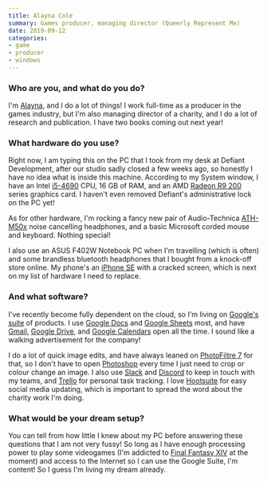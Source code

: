 ```yaml
---
title: Alayna Cole
summary: Games producer, managing director (Queerly Represent Me) 
date: 2019-09-12
categories:
- game
- producer
- windows
---
```


### Who are you, and what do you do?

I'm [Alayna](http://alaynamcole.com/ "Alayna's website."), and I do a lot of things! I work full-time as a producer in the games industry, but I'm also managing director of a charity, and I do a lot of research and publication. I have two books coming out next year!

### What hardware do you use?

Right now, I am typing this on the PC that I took from my desk at Defiant Development, after our studio sadly closed a few weeks ago, so honestly I have no idea what is inside this machine. According to my System window, I have an Intel [i5-4690][core-i5-4690] CPU, 16 GB of RAM, and an AMD [Radeon R9 200][radeon-r9-200] series graphics card. I haven't even removed Defiant's administrative lock on the PC yet!

As for other hardware, I'm rocking a fancy new pair of Audio-Technica [ATH-M50x][] noise cancelling headphones, and a basic Microsoft corded mouse and keyboard. Nothing special!

I also use an ASUS F402W Notebook PC when I'm travelling (which is often) and some brandless bluetooth headphones that I bought from a knock-off store online. My phone's an [iPhone SE][iphone-se] with a cracked screen, which is next on my list of hardware I need to replace.

### And what software?

I've recently become fully dependent on the cloud, so I'm living on [Google's suite][g-suite] of products. I use [Google Docs][google-docs] and [Google Sheets][google-sheets] most, and have [Gmail][], [Google Drive][google-drive], and [Google Calendars][google-calendar] open all the time. I sound like a walking advertisement for the company!

I do a lot of quick image edits, and have always leaned on [PhotoFiltre 7][photofiltre] for that, so I don't have to open [Photoshop][] every time I just need to crop or colour change an image. I also use [Slack][] and [Discord][] to keep in touch with my teams, and [Trello][] for personal task tracking. I love [Hootsuite][] for easy social media updating, which is important to spread the word about the charity work I'm doing.

### What would be your dream setup?

You can tell from how little I knew about my PC before answering these questions that I am not very fussy! So long as I have enough processing power to play some videogames (I'm addicted to [Final Fantasy XIV][final-fantasy-xiv] at the moment) and access to the Internet so I can use the Google Suite, I'm content! So I guess I'm living my dream already.

[ath-m50x]: https://www.audio-technica.com/cms/headphones/99aff89488ddd6b1/index.html "Over-the-ear headphones."
[core-i5-4690]: https://ark.intel.com/content/www/us/en/ark/products/80810/intel-core-i5-4690-processor-6m-cache-up-to-3-90-ghz.html "A computer CPU."
[discord]: https://discordapp.com/ "A voice and text chat service."
[final-fantasy-xiv]: https://en.wikipedia.org/wiki/Final_Fantasy_XIV "A fantasy MMO."
[g-suite]: https://gsuite.google.com/ "A hosted solution for email, calendaring and more."
[gmail]: https://mail.google.com/mail/ "Web-based email."
[google-calendar]: https://en.wikipedia.org/wiki/Google_Calendar "A web-based calendar client."
[google-docs]: https://en.wikipedia.org/wiki/Google_Docs "A web-based office suite."
[google-drive]: https://drive.google.com/ "A cloud storage service."
[google-sheets]: https://www.google.com/sheets/about/ "Online spreadsheet software."
[hootsuite]: https://hootsuite.com/ "A social media management service."
[iphone-se]: https://en.wikipedia.org/wiki/IPhone_SE "A 4 inch smartphone."
[photofiltre]: http://www.photofiltre-studio.com/pf7-en.htm "Image retouching software."
[photoshop]: https://www.adobe.com/products/photoshop.html "A bitmap image editor."
[radeon-r9-200]: https://en.wikipedia.org/wiki/AMD_Radeon_Rx_200_series "A graphics card."
[slack]: https://slack.com/ "A collaboration service."
[trello]: https://trello.com/ "A project management service."
